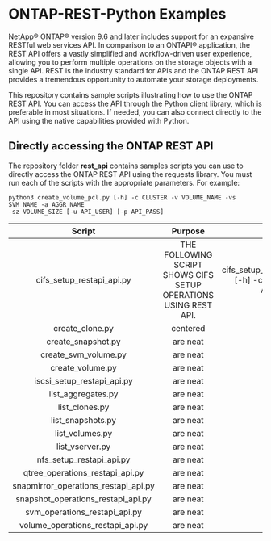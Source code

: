 # ONTAP-REST-Python Examples

NetApp® ONTAP® version 9.6 and later includes support for an expansive RESTful web services API. In comparison to an ONTAPI® application, the REST API offers a vastly simplified and workflow-driven user experience, allowing you to perform multiple operations on the storage objects with a single API. REST is the industry standard for APIs and the ONTAP REST API provides a tremendous opportunity to automate your storage deployments.

This repository contains sample scripts illustrating how to use the ONTAP REST API. You can access the API through the Python client library, which is preferable in most situations. If needed, you can also connect directly to the API using the native capabilities provided with Python.

## Directly accessing the ONTAP REST API

The repository folder **rest_api** contains samples scripts you can use to directly access the ONTAP REST API using the requests library. You must run each of the scripts with the appropriate parameters. For example:

```
python3 create_volume_pcl.py [-h] -c CLUSTER -v VOLUME_NAME -vs SVM_NAME -a AGGR_NAME
-sz VOLUME_SIZE [-u API_USER] [-p API_PASS]
```
| Script                               | Purpose       | Syntax  |
| :----------------------------------: |:-------------:| -----:|
| cifs_setup_restapi_api.py            | THE FOLLOWING SCRIPT SHOWS CIFS SETUP OPERATIONS USING REST API. | python3 cifs_setup_restapi_api.py [-h] -c CLUSTER [-u API_USER]  [-p API_PASS] |
| create_clone.py                      | centered      |   $12 |
| create_snapshot.py                   | are neat      |    $1 |
| create_svm_volume.py                 | are neat      |    $1 |
| create_volume.py                     | are neat      |    $1 |
| iscsi_setup_restapi_api.py           | are neat      |    $1 |
| list_aggregates.py                   | are neat      |    $1 |
| list_clones.py                       | are neat      |    $1 |
| list_snapshots.py                    | are neat      |    $1 |
| list_volumes.py                      | are neat      |    $1 |
| list_vserver.py                      | are neat      |    $1 |
| nfs_setup_restapi_api.py             | are neat      |    $1 |
| qtree_operations_restapi_api.py      | are neat      |    $1 |
| snapmirror_operations_restapi_api.py | are neat      |    $1 |
| snapshot_operations_restapi_api.py   | are neat      |    $1 |
| svm_operations_restapi_api.py        | are neat      |    $1 |
| volume_operations_restapi_api.py     | are neat      |    $1 |

